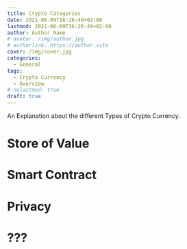 ```yaml
---
title: Crypto Categories
date: 2021-06-09T16:26:49+02:00
lastmod: 2021-06-09T16:26:49+02:00
author: Author Name
# avatar: /img/author.jpg
# authorlink: https://author.site
cover: /img/cover.jpg
categories:
  - General
tags:
  - Crypto Currency
  - Overview
# nolastmod: true
draft: true
---
```


An Explanation about the different Types of Crypto Currency. 

<!--more-->

# Store of Value

# Smart Contract

# Privacy

# ???
